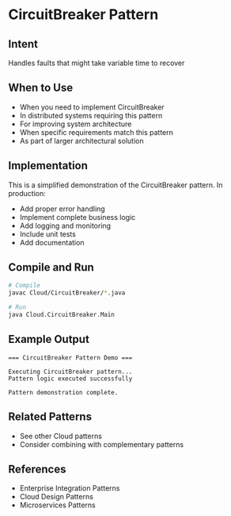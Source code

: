 # CircuitBreaker Pattern

## Intent
Handles faults that might take variable time to recover

## When to Use
- When you need to implement CircuitBreaker
- In distributed systems requiring this pattern
- For improving system architecture
- When specific requirements match this pattern
- As part of larger architectural solution

## Implementation
This is a simplified demonstration of the CircuitBreaker pattern. In production:
- Add proper error handling
- Implement complete business logic
- Add logging and monitoring
- Include unit tests
- Add documentation

## Compile and Run
```bash
# Compile
javac Cloud/CircuitBreaker/*.java

# Run
java Cloud.CircuitBreaker.Main
```

## Example Output
```
=== CircuitBreaker Pattern Demo ===

Executing CircuitBreaker pattern...
Pattern logic executed successfully

Pattern demonstration complete.
```

## Related Patterns
- See other Cloud patterns
- Consider combining with complementary patterns

## References
- Enterprise Integration Patterns
- Cloud Design Patterns
- Microservices Patterns
